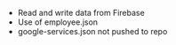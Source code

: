 * Read and write data from Firebase
* Use of employee.json
* google-services.json not pushed to repo
